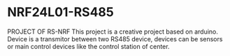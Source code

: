 # NRF24L01-RS485
PROJECT OF RS-NRF
This project is a creative project based on arduino.
Device is a transmitor between two RS485 device, devices can be sensors or main control devices like the control station of center.

